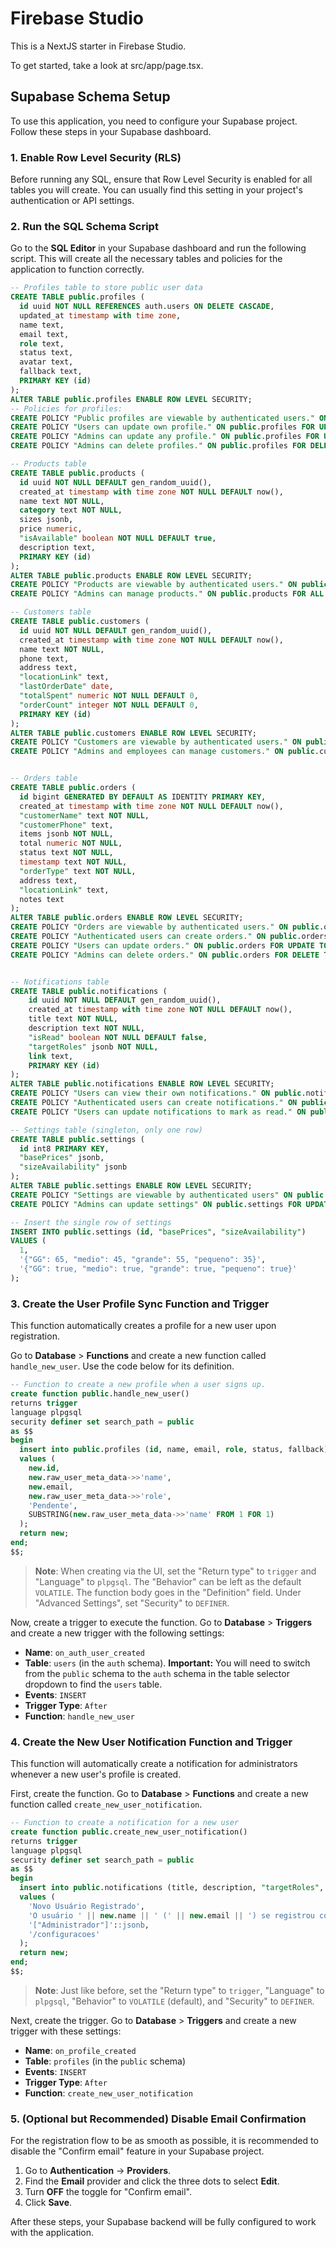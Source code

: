 # Firebase Studio

This is a NextJS starter in Firebase Studio.

To get started, take a look at src/app/page.tsx.

## Supabase Schema Setup

To use this application, you need to configure your Supabase project. Follow these steps in your Supabase dashboard.

### 1. Enable Row Level Security (RLS)

Before running any SQL, ensure that Row Level Security is enabled for all tables you will create. You can usually find this setting in your project's authentication or API settings.

### 2. Run the SQL Schema Script

Go to the **SQL Editor** in your Supabase dashboard and run the following script. This will create all the necessary tables and policies for the application to function correctly.

```sql
-- Profiles table to store public user data
CREATE TABLE public.profiles (
  id uuid NOT NULL REFERENCES auth.users ON DELETE CASCADE,
  updated_at timestamp with time zone,
  name text,
  email text,
  role text,
  status text,
  avatar text,
  fallback text,
  PRIMARY KEY (id)
);
ALTER TABLE public.profiles ENABLE ROW LEVEL SECURITY;
-- Policies for profiles:
CREATE POLICY "Public profiles are viewable by authenticated users." ON public.profiles FOR SELECT TO authenticated USING (true);
CREATE POLICY "Users can update own profile." ON public.profiles FOR UPDATE USING (auth.uid() = id) WITH CHECK (auth.uid() = id);
CREATE POLICY "Admins can update any profile." ON public.profiles FOR UPDATE TO authenticated USING ((SELECT role FROM public.profiles WHERE id = auth.uid()) = 'Administrador');
CREATE POLICY "Admins can delete profiles." ON public.profiles FOR DELETE TO authenticated USING (((SELECT role FROM public.profiles WHERE id = auth.uid()) = 'Administrador') AND (auth.uid() <> id));

-- Products table
CREATE TABLE public.products (
  id uuid NOT NULL DEFAULT gen_random_uuid(),
  created_at timestamp with time zone NOT NULL DEFAULT now(),
  name text NOT NULL,
  category text NOT NULL,
  sizes jsonb,
  price numeric,
  "isAvailable" boolean NOT NULL DEFAULT true,
  description text,
  PRIMARY KEY (id)
);
ALTER TABLE public.products ENABLE ROW LEVEL SECURITY;
CREATE POLICY "Products are viewable by authenticated users." ON public.products FOR SELECT TO authenticated USING (true);
CREATE POLICY "Admins can manage products." ON public.products FOR ALL TO authenticated USING (((SELECT role FROM public.profiles WHERE id = auth.uid()) = 'Administrador')) WITH CHECK (((SELECT role FROM public.profiles WHERE id = auth.uid()) = 'Administrador'));

-- Customers table
CREATE TABLE public.customers (
  id uuid NOT NULL DEFAULT gen_random_uuid(),
  created_at timestamp with time zone NOT NULL DEFAULT now(),
  name text NOT NULL,
  phone text,
  address text,
  "locationLink" text,
  "lastOrderDate" date,
  "totalSpent" numeric NOT NULL DEFAULT 0,
  "orderCount" integer NOT NULL DEFAULT 0,
  PRIMARY KEY (id)
);
ALTER TABLE public.customers ENABLE ROW LEVEL SECURITY;
CREATE POLICY "Customers are viewable by authenticated users." ON public.customers FOR SELECT TO authenticated USING (true);
CREATE POLICY "Admins and employees can manage customers." ON public.customers FOR ALL TO authenticated USING (((SELECT role FROM public.profiles WHERE id = auth.uid()) IN ('Administrador', 'Funcionário'))) WITH CHECK (((SELECT role FROM public.profiles WHERE id = auth.uid()) IN ('Administrador', 'Funcionário')));


-- Orders table
CREATE TABLE public.orders (
  id bigint GENERATED BY DEFAULT AS IDENTITY PRIMARY KEY,
  created_at timestamp with time zone NOT NULL DEFAULT now(),
  "customerName" text NOT NULL,
  "customerPhone" text,
  items jsonb NOT NULL,
  total numeric NOT NULL,
  status text NOT NULL,
  timestamp text NOT NULL,
  "orderType" text NOT NULL,
  address text,
  "locationLink" text,
  notes text
);
ALTER TABLE public.orders ENABLE ROW LEVEL SECURITY;
CREATE POLICY "Orders are viewable by authenticated users." ON public.orders FOR SELECT TO authenticated USING (true);
CREATE POLICY "Authenticated users can create orders." ON public.orders FOR INSERT TO authenticated WITH CHECK (true);
CREATE POLICY "Users can update orders." ON public.orders FOR UPDATE TO authenticated USING (((SELECT role FROM public.profiles WHERE id = auth.uid()) IN ('Administrador', 'Funcionário')));
CREATE POLICY "Admins can delete orders." ON public.orders FOR DELETE TO authenticated USING (((SELECT role FROM public.profiles WHERE id = auth.uid()) = 'Administrador'));


-- Notifications table
CREATE TABLE public.notifications (
    id uuid NOT NULL DEFAULT gen_random_uuid(),
    created_at timestamp with time zone NOT NULL DEFAULT now(),
    title text NOT NULL,
    description text NOT NULL,
    "isRead" boolean NOT NULL DEFAULT false,
    "targetRoles" jsonb NOT NULL,
    link text,
    PRIMARY KEY (id)
);
ALTER TABLE public.notifications ENABLE ROW LEVEL SECURITY;
CREATE POLICY "Users can view their own notifications." ON public.notifications FOR SELECT TO authenticated USING ("targetRoles" @> to_jsonb((SELECT role FROM public.profiles WHERE id = auth.uid())::text));
CREATE POLICY "Authenticated users can create notifications." ON public.notifications FOR INSERT TO authenticated WITH CHECK (true);
CREATE POLICY "Users can update notifications to mark as read." ON public.notifications FOR UPDATE TO authenticated USING ("targetRoles" @> to_jsonb((SELECT role FROM public.profiles WHERE id = auth.uid())::text));

-- Settings table (singleton, only one row)
CREATE TABLE public.settings (
  id int8 PRIMARY KEY,
  "basePrices" jsonb,
  "sizeAvailability" jsonb
);
ALTER TABLE public.settings ENABLE ROW LEVEL SECURITY;
CREATE POLICY "Settings are viewable by authenticated users" ON public.settings FOR SELECT TO authenticated USING (true);
CREATE POLICY "Admins can update settings" ON public.settings FOR UPDATE TO authenticated USING (((SELECT role FROM public.profiles WHERE id = auth.uid()) = 'Administrador')) WITH CHECK (((SELECT role FROM public.profiles WHERE id = auth.uid()) = 'Administrador'));

-- Insert the single row of settings
INSERT INTO public.settings (id, "basePrices", "sizeAvailability")
VALUES (
  1,
  '{"GG": 65, "medio": 45, "grande": 55, "pequeno": 35}',
  '{"GG": true, "medio": true, "grande": true, "pequeno": true}'
);
```

### 3. Create the User Profile Sync Function and Trigger

This function automatically creates a profile for a new user upon registration.

Go to **Database** > **Functions** and create a new function called `handle_new_user`. Use the code below for its definition.
```sql
-- Function to create a new profile when a user signs up.
create function public.handle_new_user()
returns trigger
language plpgsql
security definer set search_path = public
as $$
begin
  insert into public.profiles (id, name, email, role, status, fallback)
  values (
    new.id,
    new.raw_user_meta_data->>'name',
    new.email,
    new.raw_user_meta_data->>'role',
    'Pendente',
    SUBSTRING(new.raw_user_meta_data->>'name' FROM 1 FOR 1)
  );
  return new;
end;
$$;
```
> **Note**: When creating via the UI, set the "Return type" to `trigger` and "Language" to `plpgsql`. The "Behavior" can be left as the default `VOLATILE`. The function body goes in the "Definition" field. Under "Advanced Settings", set "Security" to `DEFINER`.

Now, create a trigger to execute the function. Go to **Database** > **Triggers** and create a new trigger with the following settings:
- **Name**: `on_auth_user_created`
- **Table**: `users` (in the `auth` schema). **Important:** You will need to switch from the `public` schema to the `auth` schema in the table selector dropdown to find the `users` table.
- **Events**: `INSERT`
- **Trigger Type**: `After`
- **Function**: `handle_new_user`

### 4. Create the New User Notification Function and Trigger

This function will automatically create a notification for administrators whenever a new user's profile is created.

First, create the function. Go to **Database** > **Functions** and create a new function called `create_new_user_notification`.
```sql
-- Function to create a notification for a new user
create function public.create_new_user_notification()
returns trigger
language plpgsql
security definer set search_path = public
as $$
begin
  insert into public.notifications (title, description, "targetRoles", link)
  values (
    'Novo Usuário Registrado',
    'O usuário ' || new.name || ' (' || new.email || ') se registrou como ' || new.role || ' e precisa de aprovação.',
    '["Administrador"]'::jsonb,
    '/configuracoes'
  );
  return new;
end;
$$;
```
> **Note**: Just like before, set the "Return type" to `trigger`, "Language" to `plpgsql`, "Behavior" to `VOLATILE` (default), and "Security" to `DEFINER`.

Next, create the trigger. Go to **Database** > **Triggers** and create a new trigger with these settings:
- **Name**: `on_profile_created`
- **Table**: `profiles` (in the `public` schema)
- **Events**: `INSERT`
- **Trigger Type**: `After`
- **Function**: `create_new_user_notification`

### 5. (Optional but Recommended) Disable Email Confirmation

For the registration flow to be as smooth as possible, it is recommended to disable the "Confirm email" feature in your Supabase project.

1.  Go to **Authentication** -> **Providers**.
2.  Find the **Email** provider and click the three dots to select **Edit**.
3.  Turn **OFF** the toggle for "Confirm email".
4.  Click **Save**.


After these steps, your Supabase backend will be fully configured to work with the application.
